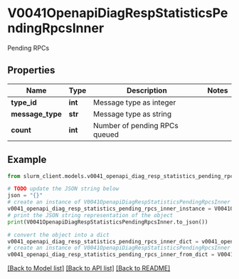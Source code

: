 # V0041OpenapiDiagRespStatisticsPendingRpcsInner

Pending RPCs

## Properties

Name | Type | Description | Notes
------------ | ------------- | ------------- | -------------
**type_id** | **int** | Message type as integer | 
**message_type** | **str** | Message type as string | 
**count** | **int** | Number of pending RPCs queued | 

## Example

```python
from slurm_client.models.v0041_openapi_diag_resp_statistics_pending_rpcs_inner import V0041OpenapiDiagRespStatisticsPendingRpcsInner

# TODO update the JSON string below
json = "{}"
# create an instance of V0041OpenapiDiagRespStatisticsPendingRpcsInner from a JSON string
v0041_openapi_diag_resp_statistics_pending_rpcs_inner_instance = V0041OpenapiDiagRespStatisticsPendingRpcsInner.from_json(json)
# print the JSON string representation of the object
print(V0041OpenapiDiagRespStatisticsPendingRpcsInner.to_json())

# convert the object into a dict
v0041_openapi_diag_resp_statistics_pending_rpcs_inner_dict = v0041_openapi_diag_resp_statistics_pending_rpcs_inner_instance.to_dict()
# create an instance of V0041OpenapiDiagRespStatisticsPendingRpcsInner from a dict
v0041_openapi_diag_resp_statistics_pending_rpcs_inner_from_dict = V0041OpenapiDiagRespStatisticsPendingRpcsInner.from_dict(v0041_openapi_diag_resp_statistics_pending_rpcs_inner_dict)
```
[[Back to Model list]](../README.md#documentation-for-models) [[Back to API list]](../README.md#documentation-for-api-endpoints) [[Back to README]](../README.md)


